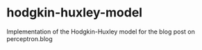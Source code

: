 # hodgkin-huxley-model
Implementation of the Hodgkin-Huxley model for the blog post on perceptron.blog
